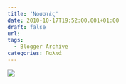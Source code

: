 ```yaml
---
title: 'Νοσσιές'
date: 2010-10-17T19:52:00.001+01:00
draft: false
url: 
tags:
  - Blogger Archive
categories: Παλιά
---
```


[![](https://blogger.googleusercontent.com/img/b/R29vZ2xl/AVvXsEh2iutF64s6ZkvcRRVJzx6BQx0Waj57wpxebRN98wc9YQ0cnI0H3MK3UsZ_NZ_6Kr0z89medJ_zbfxrua2_7xkDFzh3lEebHDl_igDCq6jtQO-m49Ccu-67Mhk8htoHJ4EykFDwy25M-Xc/s320/Capture+d%E2%80%99%C3%A9cran+2010-10-17+%C3%A0+20.51.47.png)](https://blogger.googleusercontent.com/img/b/R29vZ2xl/AVvXsEh2iutF64s6ZkvcRRVJzx6BQx0Waj57wpxebRN98wc9YQ0cnI0H3MK3UsZ_NZ_6Kr0z89medJ_zbfxrua2_7xkDFzh3lEebHDl_igDCq6jtQO-m49Ccu-67Mhk8htoHJ4EykFDwy25M-Xc/s1600/Capture+d%E2%80%99%C3%A9cran+2010-10-17+%C3%A0+20.51.47.png)
